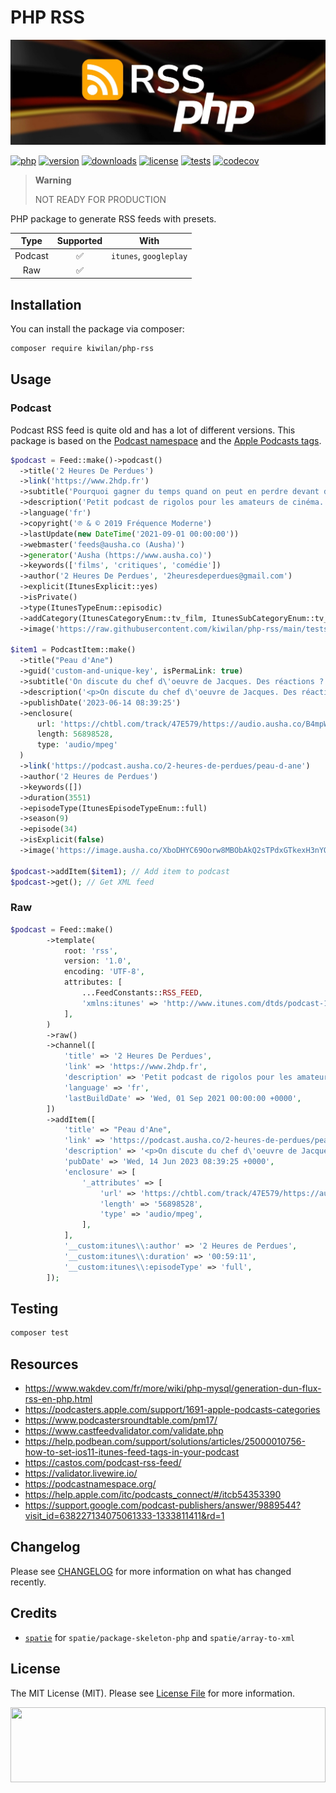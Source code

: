 # PHP RSS

![Banner with abstract data picture in background and PHP RSS title](docs/banner.jpg)

[![php][php-version-src]][php-version-href]
[![version][version-src]][version-href]
[![downloads][downloads-src]][downloads-href]
[![license][license-src]][license-href]
[![tests][tests-src]][tests-href]
[![codecov][codecov-src]][codecov-href]

> **Warning**
>
> NOT READY FOR PRODUCTION

PHP package to generate RSS feeds with presets.

|  Type   | Supported |          With          |
| :-----: | :-------: | :--------------------: |
| Podcast |    ✅     | `itunes`, `googleplay` |
|   Raw   |    ✅     |                        |

## Installation

You can install the package via composer:

```bash
composer require kiwilan/php-rss
```

## Usage

### Podcast

Podcast RSS feed is quite old and has a lot of different versions. This package is based on the [Podcast namespace](https://podcastnamespace.org/) and the [Apple Podcasts tags](https://help.apple.com/itc/podcasts_connect/#/itcb54353390).

```php
$podcast = Feed::make()->podcast()
  ->title('2 Heures De Perdues')
  ->link('https://www.2hdp.fr')
  ->subtitle('Pourquoi gagner du temps quand on peut en perdre devant de mauvais films ?')
  ->description('Petit podcast de rigolos pour les amateurs de cinéma. Pourquoi gagner du temps quand on peut en perdre devant de mauvais films')
  ->language('fr')
  ->copyright('℗ & © 2019 Fréquence Moderne')
  ->lastUpdate(new DateTime('2021-09-01 00:00:00'))
  ->webmaster('feeds@ausha.co (Ausha)')
  ->generator('Ausha (https://www.ausha.co)')
  ->keywords(['films', 'critiques', 'comédie'])
  ->author('2 Heures De Perdues', '2heuresdeperdues@gmail.com')
  ->explicit(ItunesExplicit::yes)
  ->isPrivate()
  ->type(ItunesTypeEnum::episodic)
  ->addCategory(ItunesCategoryEnum::tv_film, ItunesSubCategoryEnum::tv_films_film_reviews)
  ->image('https://raw.githubusercontent.com/kiwilan/php-rss/main/tests/examples/folder.jpeg');

$item1 = PodcastItem::make()
  ->title("Peau d'Ane")
  ->guid('custom-and-unique-key', isPermaLink: true)
  ->subtitle('On discute du chef d\'oeuvre de Jacques. Des réactions ? @2_HDP')
  ->description('<p>On discute du chef d\'oeuvre de Jacques. Des réactions ? @2_HDP</p>')
  ->publishDate('2023-06-14 08:39:25')
  ->enclosure(
      url: 'https://chtbl.com/track/47E579/https://audio.ausha.co/B4mpWfDq5KDa.mp3?t=1685693288',
      length: 56898528,
      type: 'audio/mpeg'
  )
  ->link('https://podcast.ausha.co/2-heures-de-perdues/peau-d-ane')
  ->author('2 Heures de Perdues')
  ->keywords([])
  ->duration(3551)
  ->episodeType(ItunesEpisodeTypeEnum::full)
  ->season(9)
  ->episode(34)
  ->isExplicit(false)
  ->image('https://image.ausha.co/XboDHYC69Oorw8MBObAkQ2sTPdxGTkexH3nYQ8Ky_1400x1400.jpeg?t=1619074925');

$podcast->addItem($item1); // Add item to podcast
$podcast->get(); // Get XML feed
```

### Raw

```php
$podcast = Feed::make()
        ->template(
            root: 'rss',
            version: '1.0',
            encoding: 'UTF-8',
            attributes: [
                ...FeedConstants::RSS_FEED,
                'xmlns:itunes' => 'http://www.itunes.com/dtds/podcast-1.0.dtd',
            ],
        )
        ->raw()
        ->channel([
            'title' => '2 Heures De Perdues',
            'link' => 'https://www.2hdp.fr',
            'description' => 'Petit podcast de rigolos pour les amateurs de cinéma. Pourquoi gagner du temps quand on peut en perdre devant de mauvais films',
            'language' => 'fr',
            'lastBuildDate' => 'Wed, 01 Sep 2021 00:00:00 +0000',
        ])
        ->addItem([
            'title' => "Peau d'Ane",
            'link' => 'https://podcast.ausha.co/2-heures-de-perdues/peau-d-ane',
            'description' => '<p>On discute du chef d\'oeuvre de Jacques. Des réactions ? @2_HDP</p>',
            'pubDate' => 'Wed, 14 Jun 2023 08:39:25 +0000',
            'enclosure' => [
                '_attributes' => [
                    'url' => 'https://chtbl.com/track/47E579/https://audio.ausha.co/B4mpWfDq5KDa.mp3?t=1685693288',
                    'length' => '56898528',
                    'type' => 'audio/mpeg',
                ],
            ],
            '__custom:itunes\\:author' => '2 Heures de Perdues',
            '__custom:itunes\\:duration' => '00:59:11',
            '__custom:itunes\\:episodeType' => 'full',
        ]);
```

## Testing

```bash
composer test
```

## Resources

-   <https://www.wakdev.com/fr/more/wiki/php-mysql/generation-dun-flux-rss-en-php.html>
-   <https://podcasters.apple.com/support/1691-apple-podcasts-categories>
-   <https://www.podcastersroundtable.com/pm17/>
-   <https://www.castfeedvalidator.com/validate.php>
-   <https://help.podbean.com/support/solutions/articles/25000010756-how-to-set-ios11-itunes-feed-tags-in-your-podcast>
-   <https://castos.com/podcast-rss-feed/>
-   <https://validator.livewire.io/>
-   <https://podcastnamespace.org/>
-   <https://help.apple.com/itc/podcasts_connect/#/itcb54353390>
-   <https://support.google.com/podcast-publishers/answer/9889544?visit_id=638227134075061333-1333811411&rd=1>

## Changelog

Please see [CHANGELOG](CHANGELOG.md) for more information on what has changed recently.

## Credits

-   [`spatie`](https://github.com/spatie) for `spatie/package-skeleton-php` and `spatie/array-to-xml`

## License

The MIT License (MIT). Please see [License File](LICENSE.md) for more information.

[<img src="https://user-images.githubusercontent.com/48261459/201463225-0a5a084e-df15-4b11-b1d2-40fafd3555cf.svg" height="120rem" width="100%" />](https://github.com/kiwilan)

[version-src]: https://img.shields.io/packagist/v/kiwilan/php-rss.svg?style=flat-square&colorA=18181B&colorB=777BB4
[version-href]: https://packagist.org/packages/kiwilan/php-rss
[php-version-src]: https://img.shields.io/static/v1?style=flat-square&label=PHP&message=v8.1&color=777BB4&logo=php&logoColor=ffffff&labelColor=18181b
[php-version-href]: https://www.php.net/
[downloads-src]: https://img.shields.io/packagist/dt/kiwilan/php-rss.svg?style=flat-square&colorA=18181B&colorB=777BB4
[downloads-href]: https://packagist.org/packages/kiwilan/php-rss
[license-src]: https://img.shields.io/github/license/kiwilan/php-rss.svg?style=flat-square&colorA=18181B&colorB=777BB4
[license-href]: https://github.com/kiwilan/php-rss/blob/main/README.md
[tests-src]: https://img.shields.io/github/actions/workflow/status/kiwilan/php-rss/run-tests.yml?branch=main&label=tests&style=flat-square&colorA=18181B
[tests-href]: https://packagist.org/packages/kiwilan/php-rss
[codecov-src]: https://codecov.io/gh/kiwilan/php-rss/branch/main/graph/badge.svg?token=mAcu8oCEM9
[codecov-href]: https://codecov.io/gh/kiwilan/php-rss
